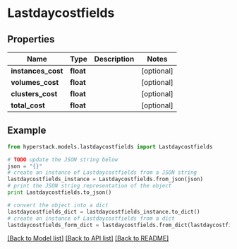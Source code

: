 # Lastdaycostfields


## Properties

Name | Type | Description | Notes
------------ | ------------- | ------------- | -------------
**instances_cost** | **float** |  | [optional] 
**volumes_cost** | **float** |  | [optional] 
**clusters_cost** | **float** |  | [optional] 
**total_cost** | **float** |  | [optional] 

## Example

```python
from hyperstack.models.lastdaycostfields import Lastdaycostfields

# TODO update the JSON string below
json = "{}"
# create an instance of Lastdaycostfields from a JSON string
lastdaycostfields_instance = Lastdaycostfields.from_json(json)
# print the JSON string representation of the object
print Lastdaycostfields.to_json()

# convert the object into a dict
lastdaycostfields_dict = lastdaycostfields_instance.to_dict()
# create an instance of Lastdaycostfields from a dict
lastdaycostfields_form_dict = lastdaycostfields.from_dict(lastdaycostfields_dict)
```
[[Back to Model list]](../README.md#documentation-for-models) [[Back to API list]](../README.md#documentation-for-api-endpoints) [[Back to README]](../README.md)


